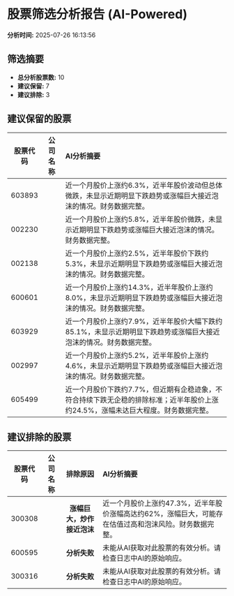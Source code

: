 # 股票筛选分析报告 (AI-Powered)

**分析时间:** 2025-07-26 16:13:56

## 筛选摘要

- **总分析股票数:** 10
- **建议保留:** 7
- **建议排除:** 3

## 建议保留的股票

| 股票代码 | 公司名称 | AI分析摘要 |
|:---:|:---:|:---|
| 603893 |  | 近一个月股价上涨约6.3%，近半年股价波动但总体微跌，未显示近期明显下跌趋势或涨幅巨大接近泡沫的情况。财务数据完整。 |
| 002230 |  | 近一个月股价上涨约5.8%，近半年股价微跌，未显示近期明显下跌趋势或涨幅巨大接近泡沫的情况。财务数据完整。 |
| 002138 |  | 近一个月股价上涨约2.5%，近半年股价下跌约5.3%，未显示近期明显下跌趋势或涨幅巨大接近泡沫的情况。财务数据完整。 |
| 600601 |  | 近一个月股价上涨约14.3%，近半年股价上涨约8.0%，未显示近期明显下跌趋势或涨幅巨大接近泡沫的情况。财务数据完整。 |
| 603929 |  | 近一个月股价上涨约7.9%，近半年股价大幅下跌约85.1%，未显示近期明显下跌趋势或涨幅巨大接近泡沫的情况。财务数据完整。 |
| 002997 |  | 近一个月股价上涨约5.2%，近半年股价上涨约4.6%，未显示近期明显下跌趋势或涨幅巨大接近泡沫的情况。财务数据完整。 |
| 605499 |  | 近一个月股价下跌约7.7%，但近期有企稳迹象，不符合持续下跌无企稳的排除标准；近半年股价上涨约24.5%，涨幅未达巨大程度。财务数据完整。 |

## 建议排除的股票

| 股票代码 | 公司名称 | 排除原因 | AI分析摘要 |
|:---:|:---:|:---:|:---|
| 300308 |  | **涨幅巨大，炒作接近泡沫** | 近一个月股价上涨约47.3%，近半年股价涨幅高达约62%，涨幅巨大，可能存在估值过高和泡沫风险。财务数据完整。 |
| 600595 |  | **分析失败** | 未能从AI获取对此股票的有效分析。请检查日志中AI的原始响应。 |
| 300316 |  | **分析失败** | 未能从AI获取对此股票的有效分析。请检查日志中AI的原始响应。 |
